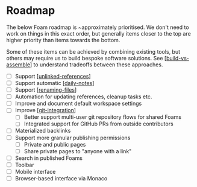 # Roadmap

The below Foam roadmap is ~approximately prioritised. We don't need to work on things in this exact order, but generally items closer to the top are higher priority than items towards the bottom.

Some of these items can be achieved by combining existing tools, but others may require us to build bespoke software solutions. See [[build-vs-assemble]] to understand tradeoffs between these approaches.

- [ ] Support [[unlinked-references]]
- [ ] Support automatic [[daily-notes]]
- [ ] Support [[renaming-files]]
- [ ] Automation for updating references, cleanup tasks etc.
- [ ] Improve and document default workspace settings
- [ ] Improve [[git-integration]]
  - [ ] Better support multi-user git repository flows for shared Foams
  - [ ] Integrated support for GitHub PRs from outside contributors
- [ ] Materialized backlinks
- [ ] Support more granular publishing permissions
  - [ ] Private and public pages
  - [ ] Share private pages to "anyone with a link"
- [ ] Search in published Foams
- [ ] Toolbar
- [ ] Mobile interface
- [ ] Browser-based interface via Monaco

[//begin]: # "Autogenerated link references for markdown compatibility"
[build-vs-assemble]: build-vs-assemble "Build vs Assemble"
[unlinked-references]: unlinked-references "Unlinked references"
[daily-notes]: daily-notes "Daily notes"
[renaming-files]: renaming-files "Renaming files"
[git-integration]: git-integration "Git integration"
[//end]: # "Autogenerated link references"
